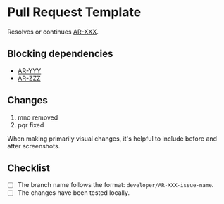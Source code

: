# Pull Request Template

Resolves or continues [AR-XXX](https://team-1624093970686.atlassian.net/browse/AR-XXX).

## Blocking dependencies

- [AR-YYY](...)
- [AR-ZZZ](...)

## Changes

1. mno removed
2. pqr fixed

When making primarily visual changes, it's helpful to include before and after screenshots.

## Checklist

- [ ] The branch name follows the format: `developer/AR-XXX-issue-name`.
- [ ] The changes have been tested locally.
